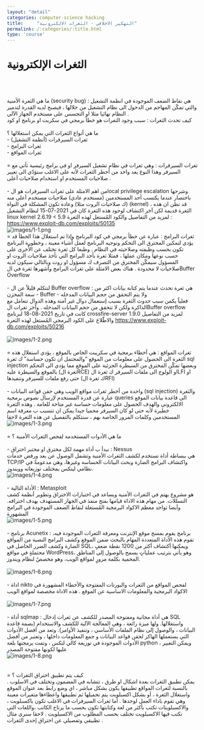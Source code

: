 ```yaml
---
layout: "detail"
categories: computer-science hacking
title:     "التهكير الاخلاقي - الثغرات الالكترونية"
permalink: /:categories/:title.html
type: 'course'
---
```


<div class="page"><h1 class="title">الثغرات الإلكترونية </h1><br/><br /><br />ما هي الثغرة الأمنية (security bug) : هي نقاط الضعف الموجودة في انظمة التشغيل والتي تمكّن المهاجم من الدخول الى نظام التشغيل من خلالها ، فيصبح لديه القدرة لتدمير النظام نهائيا مثلا او التجسس على مستخدم الجهاز الآلي . <br />كيف تحدث الثغرات : سبب وجود الثغرات هو خطأ برمجي في سكربت او برنامج او كود <br /><br />ما هي أنواع الثغرات التي يمكن استغلالها ؟ <br />- ثغرات السيرفرات (أنظمة التشغيل)<br />- ثغرات البرامج<br />- ثغرات المواقع <br /><br />= ثغرات السيرفرات : وهي ثغرات في نظام تشغيل السيرفر او في برامج رئيسية تأتي مع السيرفر وهذا النوع يعد واحد من أخطر الثغرات لأنه على الاغلب ستؤدّي الى تغيير صلاحيات المستخدم او استخدام صلاحيات أعلى .<br /><br />- من اهم الامثلة على ثغرات السيرفرات هو الlocal privilege escalation وشرحها باختصار عندما يكتسب أحد المستخدمين (مستخدم عادي) صلاحيات مستخدم أعلى منه (ك صلاحيات الروت مثلا) وعادة تكون المشكلة في النواة (kernel) ، قد تظن ان هذه الثغرة قديمة لكن آخر اكتشاف لوجود هذه الثغرة كان في 2021-07-15 لنظام التشغيل linux kernel 2.6.19 &lt; 5.9 لمزيد من التفاصيل والكود المُستغل لهذه الثغرة : <br /> <a href="https://www.exploit-db.com/exploits/50135">https://www.exploit-db.com/exploits/50135</a><br /><img src="images/1-1.png" alt="images/1-1.png" /><br />= ثغرات البرامج : عبارة عن خطأ برمجي في كود البرنامج وإذا تم استغلال هذا الخطأ قد يؤدي لتمكين المخترق الى التحكم وتوجيه البرنامج لعمل أشياء معينة ، وخطورة البرنامج تكون بحسب وظيفته وصلاحيته في النظام . وطبعا كل ثغرة تختلف عن الأُخرى على حسب نوعها ومكان عملها ، فمثلا ثغرة بأحد البرامج التي تأخذ صلاحيات الروت او المسؤول سيمكّن المخترق من التصرف ك مسؤول او روت وبالتالي سيكون لديه صلاحيات لا محدودة . هناك بعض الامثلة على ثغرات البرامج وأشهرها ثغرة في الBuffer Overflow <br /><br />- لنتكلم قليلاً عن ال Buffer overflow : هي ثغرة تحدث عندما يتم كتابة بيانات اكثر من سعة المخزن - Buffer - ولا يتم التحقق من حجم البيانات المدخله <br /> فعلياً يكمن سبب حدوث الثغرة بسبب إستعمال دوال غير آمنة وهذه الدوال تتعامل مع الذاكرة ولكن لا تتحقق من حجم البيانات المدخله . وآخر ثغرات الBuffer overflow كانت في تاريخ 2021-08-18 لبرنامج crossfire-server 1.9.0 لمزيد من التفاصيل والاطّلاع على الكود البرمجي المُستغل لهذه الثغرة <a href="https://www.exploit-db.com/exploits/50216">https://www.exploit-db.com/exploits/50216</a><br /> <br /> <img src="images/1-2.png" alt="images/1-2.png" /><br /> <br />= ثغرات المواقع : هي أخطاء برمجية في سكريبت الخاص بالموقع ، يؤدي استغلال هذه الثغرة الى الحصول على معلومات من الموقع “والمحتمل ان تكون حساسة” ك ثغرة sql injection وبعضها تمكّن المخترق من السيطرة الجزئية على الموقع مما يؤدي الى التحكم بالموقع والسيطرة عليه (ثغرة الRCE) او الولوج الى ملفات السيرفر ك ثغرة الLFI او حتى رفع ملفات للسيرفر وتنفيذها (ك ثغرة الRFI)<br /><br />- واحدة من أخطر ثغرات مواقع الويب وهي حقن قواعد البيانات (sql injection) والثغرة عبارة عن قدرة المستخدم لإرسال نصوص برمجية queries الى قاعدة بيانات الموقع الالكتروني والهدف الحصول على معلومات حساسة غير متاحة للعامة . وهذه الثغرة خطيرة لأنه حتى لو كان السيرفر محميا جيدا يمكن ان تتسبب ب معرفة اسم المستخدمين وكلمات المرور الخاصة بهم ، سنتكلم بالتفصيل عن هذه الثغرة لاحقا<br /><img src="images/1-3.png" alt="images/1-3.png" /><br /><br />= ما هي الأدوات المستخدمة لفحص الثغرات الأمنية ؟ <br /><br />- نبدأ ب أداة مهمة لكل مخترق او مختبر اختراق : Nessus <br />هي ببساطة أداة تستخدم لكشف الثغرات الأمنية وتشمل الوصول عن بعد ورفض خدمات TCP/IP واكتشاف البرامج الضارة وبحث البيانات الحساسة وغيرها، وهي مدعومةٌ في نظامي لينكس بمختلف توزيعاته وويندوز.<br /><img src="images/1-4.png" alt="images/1-4.png" /><br /><br />- الأداة التالية : Metasploit<br /> هو مشروع يهتم في الثغرات الأمنية ويساعد في اختبارات الاختراق وتطوير أنظمة كشف التسللات. من مهام هذه الاداة قيامها بفتح منفذ في الجهاز المستهدف بهدف اختراقه. وأيضا تواجد معظم الاكواد البرمجية المُستغلة لنقاط الضعف الموجودة في البرامج المشهورة <br /> <img src="images/1-5.png" alt="images/1-5.png" /><br /><br /> - برنامج Acunetix : برنامج يقوم بمسح موقع الإنترنت ومعرفة الثغرات الموجودة فيه، تقوم هذه الأداة المتعددة المهام بالبحث ضمن الموقع وكشف البرامج النصية من المواقع الضارة وكشف الضرر الحاصل في SQL، ويمكنها أكتشاف أكثر من 1200 نقطة ضعفٍ محتملةٍ في مواقع WordPress، وهو يأتي بترتيب عملياتٍ يسمح بالوصول إلى المناطق المحمية بكلمة مرورٍ لمواقع الويب، وهو مخصصٌ لنظام ويندوز.<br /><br /><img src="images/1-6.png" alt="images/1-6.png" /><br /> <br /> -  اداة nikto لفحص المواقع من الثغرات والبورتات المفتوحة والأخطاء المشهورة في الاكواد البرمجية والمعلومات الاساسية عن الموقع . هذه الاداة مخصصة لمواقع الويب <br /><br /><img src="images/1-7.png" alt="images/1-7.png" /><br /><br />- أداة sqlmap : هي أداة مجانية  ومفتوحة المصدر للكشف عن ثغرات إدخال SQL واستغلالها. ولها ميزة رائعة ، وهي المعالجة الآلية للكشف والاستخدام (بصمة قاعدة البيانات ، والوصول إلى  نظام الملفات الأساسي ، وتنفيذ الأوامر). وتعد من أفضل الأدوات التي يستعملها الهاكر لحقن قواعد البيانات و جمع المعلومات داخلها ، وتعتبر من أفضل الأدوات الموجودة في توزيعة كالي لنكس ، وتمت برمجتها بلغة python ، ويمكن التغيير عليها لكونها مفتوحة المصدر <br /><img src="images/1-8.png" alt="images/1-8.png" /><br /><br /><br />= كيف يتم تطبيق اختراق الثغرات ؟<br /> يمكن تطبيق الثغرات بعدة اشكال او طرق ، تتشابه في المضمون وتختلف في الاسلوب . بالنسبة لثغرات المواقع تطبيقها يكون بشكل مباشر ، اي وضع رابط بعد عنوان الموقع واستغلال الثغرة ، أو بشكل اكسبلويت يتم تحميلها ثم تطبيقها واعطاءها متغيرات معينة وهي تقوم باداء العمل لوحدها . أما ثغرات السيرفرات في الاغلب تكون باكسبلويت ، والاكسبلويتات تكتب بأكثر من لغة وكتابتها تكون بحسب ما يرتاح الكاتب ،واللغات التي تكتب فيها الاكسبلويت تختلف بحسب المطلوب من الاكسبلويت . لاحقا سنرى مثال تطبيقي وتفصيلي عن اختراق إحدى الثغرات .</div>
